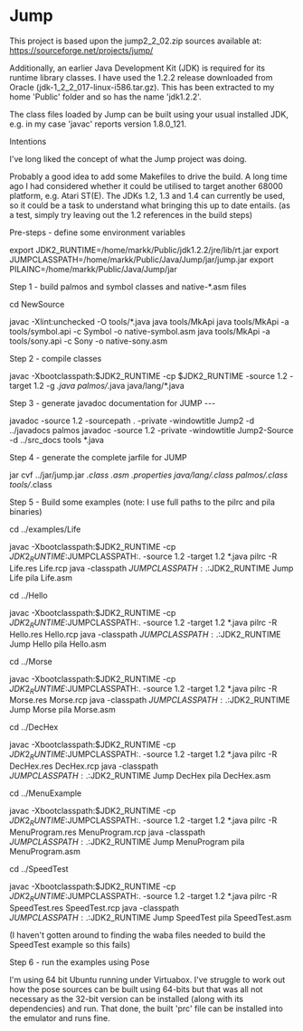# Jump

This project is based upon the jump2_2_02.zip sources available at: https://sourceforge.net/projects/jump/

Additionally, an earlier Java Development Kit (JDK) is required for its runtime library classes.
I have used the 1.2.2 release downloaded from Oracle (jdk-1_2_2_017-linux-i586.tar.gz).
This has been extracted to my home 'Public' folder and so has the name 'jdk1.2.2'.

The class files loaded by Jump can be built using your usual installed JDK, e.g. in my case 'javac' reports version 1.8.0_121.

Intentions

I've long liked the concept of what the Jump project was doing.

Probably a good idea to add some Makefiles to drive the build.
A long time ago I had considered whether it could be utilised to target another 68000 platform, e.g. Atari ST(E).
The JDKs 1.2, 1.3 and 1.4 can currently be used, so it could be a task to understand what bringing this up to date entails.
(as a test, simply try leaving out the 1.2 references in the build steps)

Pre-steps - define some environment variables

export JDK2_RUNTIME=/home/markk/Public/jdk1.2.2/jre/lib/rt.jar
export JUMPCLASSPATH=/home/markk/Public/Java/Jump/jar/jump.jar
export PILAINC=/home/markk/Public/Java/Jump/jar

Step 1 - build palmos and symbol classes and native-*.asm files

cd NewSource

javac -Xlint:unchecked -O tools/*.java
java tools/MkApi
java tools/MkApi -a tools/symbol.api -c Symbol -o native-symbol.asm
java tools/MkApi -a tools/sony.api -c Sony -o native-sony.asm

Step 2 - compile classes

javac -Xbootclasspath:$JDK2_RUNTIME -cp $JDK2_RUNTIME -source 1.2 -target 1.2 -g *.java palmos/*.java java/lang/*.java

Step 3 - generate javadoc documentation for JUMP ---

javadoc -source 1.2 -sourcepath . -private -windowtitle Jump2 -d ../javadocs palmos
javadoc -source 1.2 -private -windowtitle Jump2-Source -d ../src_docs tools *.java

Step 4 - generate the complete jarfile for JUMP

jar cvf ../jar/jump.jar *.class *.asm *.properties java/lang/*.class palmos/*.class tools/*.class

Step 5 - Build some examples (note: I use full paths to the pilrc and pila binaries)

cd ../examples/Life

javac -Xbootclasspath:$JDK2_RUNTIME -cp $JDK2_RUNTIME:$JUMPCLASSPATH:. -source 1.2 -target 1.2 *.java
pilrc -R Life.res Life.rcp
java -classpath $JUMPCLASSPATH:.:$JDK2_RUNTIME Jump Life
pila Life.asm

cd ../Hello

javac -Xbootclasspath:$JDK2_RUNTIME -cp $JDK2_RUNTIME:$JUMPCLASSPATH:. -source 1.2 -target 1.2 *.java
pilrc -R Hello.res Hello.rcp
java -classpath $JUMPCLASSPATH:.:$JDK2_RUNTIME Jump Hello
pila Hello.asm

cd ../Morse

javac -Xbootclasspath:$JDK2_RUNTIME -cp $JDK2_RUNTIME:$JUMPCLASSPATH:. -source 1.2 -target 1.2 *.java
pilrc -R Morse.res Morse.rcp
java -classpath $JUMPCLASSPATH:.:$JDK2_RUNTIME Jump Morse
pila Morse.asm

cd ../DecHex

javac -Xbootclasspath:$JDK2_RUNTIME -cp $JDK2_RUNTIME:$JUMPCLASSPATH:. -source 1.2 -target 1.2 *.java
pilrc -R DecHex.res DecHex.rcp
java -classpath $JUMPCLASSPATH:.:$JDK2_RUNTIME Jump DecHex
pila DecHex.asm

cd ../MenuExample

javac -Xbootclasspath:$JDK2_RUNTIME -cp $JDK2_RUNTIME:$JUMPCLASSPATH:. -source 1.2 -target 1.2 *.java
pilrc -R MenuProgram.res MenuProgram.rcp
java -classpath $JUMPCLASSPATH:.:$JDK2_RUNTIME Jump MenuProgram
pila MenuProgram.asm

cd ../SpeedTest

javac -Xbootclasspath:$JDK2_RUNTIME -cp $JDK2_RUNTIME:$JUMPCLASSPATH:. -source 1.2 -target 1.2 *.java
pilrc -R SpeedTest.res SpeedTest.rcp
java -classpath $JUMPCLASSPATH:.:$JDK2_RUNTIME Jump SpeedTest
pila SpeedTest.asm

(I haven't gotten around to finding the waba files needed to build the SpeedTest example so this fails)

Step 6 - run the examples using Pose

I'm using 64 bit Ubuntu running under Virtuabox.
I've struggle to work out how the pose sources can be built using 64-bits but that was all not necessary as the 32-bit version can be installed (along with its dependencies) and run.
That done, the built 'prc' file can be installed into the emulator and runs fine.
